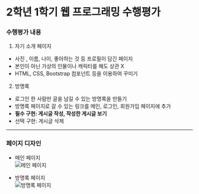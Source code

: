 # 2학년 1학기 웹 프로그래밍 수행평가

### 수행평가 내용
1. 자기 소개 페이지
  * 사진 , 이름, 나이, 좋아하는 것 등 프로필이 담긴 페이지
  * 본인이 아닌 가상의 인물이나 캐릭터를 해도 상관 X
  * HTML, CSS, Bootstrap 컴포넌트 등을 이용하여 꾸미기

2. 방명록
  * 로그인 한 사람만 글을 남길 수 있는 방명록을 만들기
  * 방명록 페이지로 갈 수 있는 링크를 메인, 로그인, 회원가입 페이지에 추가
  * **필수 구현: 게시글 작성, 작성한 게시글 보기**
  * 선택 구현: 게시글 삭제

******

### 페이지 디자인

* 메인 페이지  
![메인 페이지](https://i.imgur.com/YaN0iKZ.png)

* 방명록 페이지  
![방명록 페이지](https://i.imgur.com/AqWpR77.png)